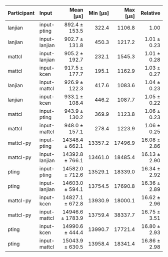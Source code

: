 | Participant | Input | Mean [µs] | Min [µs] | Max [µs] | Relative |
|:---|:---|---:|---:|---:|---:|
| lanjian | input-pting | 892.4 ± 153.5 | 322.4 | 1106.8 | 1.00 |
| lanjian | input-lanjian | 902.7 ± 131.8 | 450.3 | 1217.2 | 1.01 ± 0.23 |
| mattcl | input-lanjian | 905.2 ± 192.7 | 232.1 | 1545.3 | 1.01 ± 0.28 |
| mattcl | input-kcen | 917.5 ± 177.7 | 195.1 | 1162.9 | 1.03 ± 0.27 |
| lanjian | input-mattcl | 926.9 ± 122.3 | 417.6 | 1083.6 | 1.04 ± 0.23 |
| lanjian | input-kcen | 933.1 ± 108.4 | 446.2 | 1087.7 | 1.05 ± 0.22 |
| mattcl | input-pting | 943.9 ± 130.2 | 369.9 | 1123.8 | 1.06 ± 0.23 |
| mattcl | input-mattcl | 948.0 ± 157.1 | 278.4 | 1223.9 | 1.06 ± 0.25 |
| mattcl-py | input-pting | 14348.4 ± 662.1 | 13357.2 | 17496.9 | 16.08 ± 2.86 |
| mattcl-py | input-lanjian | 14392.8 ± 766.1 | 13461.0 | 18485.4 | 16.13 ± 2.90 |
| pting | input-pting | 14582.0 ± 712.6 | 13529.1 | 18339.0 | 16.34 ± 2.92 |
| pting | input-lanjian | 14603.0 ± 594.1 | 13754.5 | 17690.8 | 16.36 ± 2.89 |
| mattcl-py | input-kcen | 14827.1 ± 672.8 | 13930.9 | 18000.1 | 16.62 ± 2.96 |
| mattcl-py | input-mattcl | 14946.6 ± 1783.9 | 13759.4 | 38337.7 | 16.75 ± 3.51 |
| pting | input-kcen | 14990.6 ± 444.4 | 13990.7 | 17721.4 | 16.80 ± 2.93 |
| pting | input-mattcl | 15043.9 ± 630.5 | 13958.4 | 18341.4 | 16.86 ± 2.98 |
